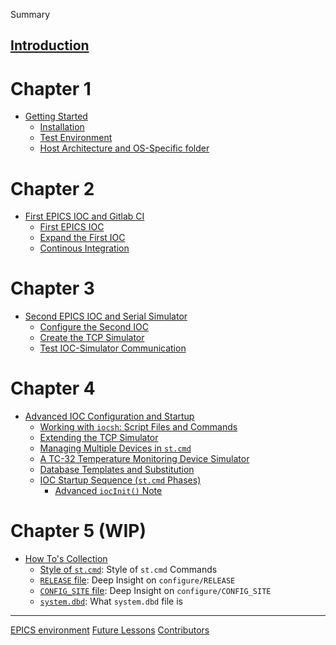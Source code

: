  Summary

[Introduction](introduction.md)
-----------
# Chapter 1
- [Getting Started](CH1/README.md)
    - [Installation](CH1/installation.md)
    - [Test Environment](CH1/testenv.md)
    - [Host Architecture and OS-Specific folder](CH1/epicshostarch.md)

# Chapter 2
- [First EPICS IOC and Gitlab CI](CH2/README.md)
    - [First EPICS IOC](CH2/yourfirstioc.md)
    - [Expand the First IOC](CH2/addioctofirst.md)
    - [Continous Integration](CH2/ciwithgitlab.md)

# Chapter 3
- [Second EPICS IOC and Serial Simulator](CH3/README.md)
    - [Configure the Second IOC](CH3/yoursecondioc.md)
    - [Create the TCP Simulator](CH3/iocsimulator.md)
    - [Test IOC-Simulator Communication](CH3/secondiocwithsim.md)

# Chapter 4
- [Advanced IOC Configuration and Startup](CH4/README.md)
    - [Working with `iocsh`: Script Files and Commands](CH4/iocsh_basics.md)
    - [Extending the TCP Simulator](CH4/iocsimulator2.md)
    - [Managing Multiple Devices in `st.cmd`](CH4/multiple_devices.md)
    - [A TC-32 Temperature Monitoring Device Simulator](CH4/iocsimulator3.md)
    - [Database Templates and Substitution](CH4/db_templates.md)
    - [IOC Startup Sequence (`st.cmd` Phases)](CH4/stcmd_phases.md)
        - [Advanced `iocInit()` Note](CH4/adviocInit.md)

# Chapter 5 (WIP)
- [How To's Collection](CH5/README.md)
    - [Style of `st.cmd`](CH5/how-to-ioc-log1.md): Style of `st.cmd` Commands
    - [`RELEASE` file](CH5/how-to-ioc-log2.md): Deep Insight on `configure/RELEASE`
    - [`CONFIG_SITE` file](CH5/how-to-ioc-log3.md): Deep Insight on `configure/CONFIG_SITE`
    - [`system.dbd`](CH5/how-to-ioc-log4.md): What `system.dbd` file is
----------
[EPICS environment](misc/EPICSEnv.md)
[Future Lessons](misc/FutureLessonsList.md)
[Contributors](misc/contributors.md)
